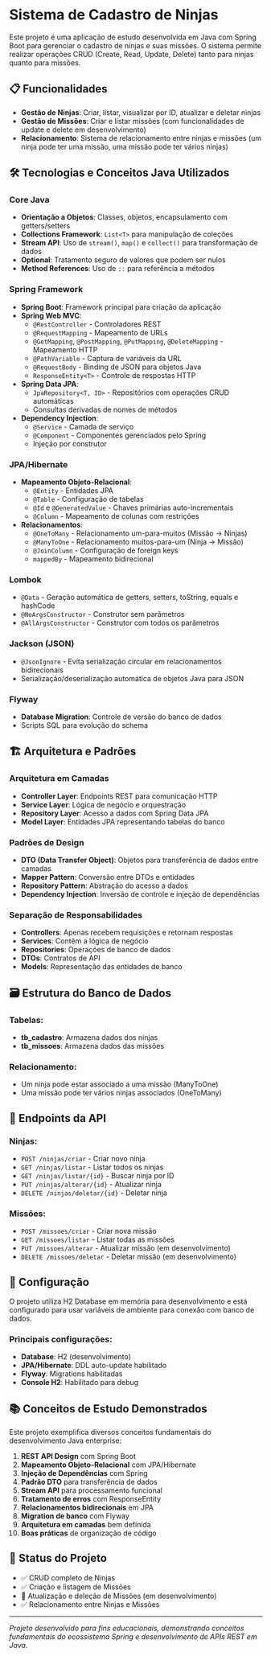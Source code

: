 #  Sistema de Cadastro de Ninjas

Este projeto é uma aplicação de estudo desenvolvida em Java com Spring Boot para gerenciar o cadastro de ninjas e suas missões. O sistema permite realizar operações CRUD (Create, Read, Update, Delete) tanto para ninjas quanto para missões.

## 📋 Funcionalidades

- **Gestão de Ninjas**: Criar, listar, visualizar por ID, atualizar e deletar ninjas
- **Gestão de Missões**: Criar e listar missões (com funcionalidades de update e delete em desenvolvimento)
- **Relacionamento**: Sistema de relacionamento entre ninjas e missões (um ninja pode ter uma missão, uma missão pode ter vários ninjas)

## 🛠️ Tecnologias e Conceitos Java Utilizados

### **Core Java**
- **Orientação a Objetos**: Classes, objetos, encapsulamento com getters/setters
- **Collections Framework**: `List<T>` para manipulação de coleções
- **Stream API**: Uso de `stream()`, `map()` e `collect()` para transformação de dados
- **Optional**: Tratamento seguro de valores que podem ser nulos
- **Method References**: Uso de `::` para referência a métodos

### **Spring Framework**
- **Spring Boot**: Framework principal para criação da aplicação
- **Spring Web MVC**: 
  - `@RestController` - Controladores REST
  - `@RequestMapping` - Mapeamento de URLs
  - `@GetMapping`, `@PostMapping`, `@PutMapping`, `@DeleteMapping` - Mapeamento HTTP
  - `@PathVariable` - Captura de variáveis da URL
  - `@RequestBody` - Binding de JSON para objetos Java
  - `ResponseEntity<T>` - Controle de respostas HTTP
- **Spring Data JPA**:
  - `JpaRepository<T, ID>` - Repositórios com operações CRUD automáticas
  - Consultas derivadas de nomes de métodos
- **Dependency Injection**:
  - `@Service` - Camada de serviço
  - `@Component` - Componentes gerenciados pelo Spring
  - Injeção por construtor

### **JPA/Hibernate**
- **Mapeamento Objeto-Relacional**:
  - `@Entity` - Entidades JPA
  - `@Table` - Configuração de tabelas
  - `@Id` e `@GeneratedValue` - Chaves primárias auto-incrementais
  - `@Column` - Mapeamento de colunas com restrições
- **Relacionamentos**:
  - `@OneToMany` - Relacionamento um-para-muitos (Missão → Ninjas)
  - `@ManyToOne` - Relacionamento muitos-para-um (Ninja → Missão)
  - `@JoinColumn` - Configuração de foreign keys
  - `mappedBy` - Mapeamento bidirecional

### **Lombok**
- `@Data` - Geração automática de getters, setters, toString, equals e hashCode
- `@NoArgsConstructor` - Construtor sem parâmetros
- `@AllArgsConstructor` - Construtor com todos os parâmetros

### **Jackson (JSON)**
- `@JsonIgnore` - Evita serialização circular em relacionamentos bidirecionais
- Serialização/deserialização automática de objetos Java para JSON

### **Flyway**
- **Database Migration**: Controle de versão do banco de dados
- Scripts SQL para evolução do schema

## 🏗️ Arquitetura e Padrões

### **Arquitetura em Camadas**
- **Controller Layer**: Endpoints REST para comunicação HTTP
- **Service Layer**: Lógica de negócio e orquestração
- **Repository Layer**: Acesso a dados com Spring Data JPA
- **Model Layer**: Entidades JPA representando tabelas do banco

### **Padrões de Design**
- **DTO (Data Transfer Object)**: Objetos para transferência de dados entre camadas
- **Mapper Pattern**: Conversão entre DTOs e entidades
- **Repository Pattern**: Abstração do acesso a dados
- **Dependency Injection**: Inversão de controle e injeção de dependências

### **Separação de Responsabilidades**
- **Controllers**: Apenas recebem requisições e retornam respostas
- **Services**: Contêm a lógica de negócio
- **Repositories**: Operações de banco de dados
- **DTOs**: Contratos de API
- **Models**: Representação das entidades de banco

## 🗃️ Estrutura do Banco de Dados

### Tabelas:
- **tb_cadastro**: Armazena dados dos ninjas
- **tb_missoes**: Armazena dados das missões

### Relacionamento:
- Um ninja pode estar associado a uma missão (ManyToOne)
- Uma missão pode ter vários ninjas associados (OneToMany)

## 🚀 Endpoints da API

### Ninjas:
- `POST /ninjas/criar` - Criar novo ninja
- `GET /ninjas/listar` - Listar todos os ninjas
- `GET /ninjas/listar/{id}` - Buscar ninja por ID
- `PUT /ninjas/alterar/{id}` - Atualizar ninja
- `DELETE /ninjas/deletar/{id}` - Deletar ninja

### Missões:
- `POST /missoes/criar` - Criar nova missão
- `GET /missoes/listar` - Listar todas as missões
- `PUT /missoes/alterar` - Atualizar missão (em desenvolvimento)
- `DELETE /missoes/deletar` - Deletar missão (em desenvolvimento)

## 🔧 Configuração

O projeto utiliza H2 Database em memória para desenvolvimento e está configurado para usar variáveis de ambiente para conexão com banco de dados.

### Principais configurações:
- **Database**: H2 (desenvolvimento)
- **JPA/Hibernate**: DDL auto-update habilitado
- **Flyway**: Migrations habilitadas
- **Console H2**: Habilitado para debug

## 📚 Conceitos de Estudo Demonstrados

Este projeto exemplifica diversos conceitos fundamentais do desenvolvimento Java enterprise:

1. **REST API Design** com Spring Boot
2. **Mapeamento Objeto-Relacional** com JPA/Hibernate
3. **Injeção de Dependências** com Spring
4. **Padrão DTO** para transferência de dados
5. **Stream API** para processamento funcional
6. **Tratamento de erros** com ResponseEntity
7. **Relacionamentos bidirecionais** em JPA
8. **Migration de banco** com Flyway
9. **Arquitetura em camadas** bem definida
10. **Boas práticas** de organização de código

## 🎯 Status do Projeto

- ✅ CRUD completo de Ninjas
- ✅ Criação e listagem de Missões
- 🚧 Atualização e deleção de Missões (em desenvolvimento)
- ✅ Relacionamento entre Ninjas e Missões

---

*Projeto desenvolvido para fins educacionais, demonstrando conceitos fundamentais do ecossistema Spring e desenvolvimento de APIs REST em Java.*

